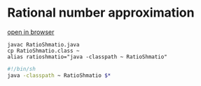 # Rational number approximation

[open in browser](https://abalanonline.github.io/ratio-shmatio/)

```console
javac RatioShmatio.java
cp RatioShmatio.class ~
alias ratioshmatio="java -classpath ~ RatioShmatio"
```

```bash
#!/bin/sh
java -classpath ~ RatioShmatio $*
```
